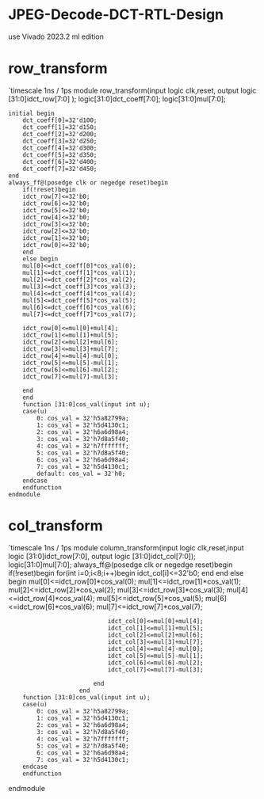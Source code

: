 # JPEG-Decode-DCT-RTL-Design
use Vivado 2023.2 ml edition 

# row_transform
`timescale 1ns / 1ps
module row_transform(input logic clk,reset, 
                    output logic [31:0]idct_row[7:0]
    );
    logic[31:0]dct_coeff[7:0];
    logic[31:0]mul[7:0];
    
    initial begin
        dct_coeff[0]=32'd100;
        dct_coeff[1]=32'd150;
        dct_coeff[2]=32'd200;
        dct_coeff[3]=32'd250;
        dct_coeff[4]=32'd300;
        dct_coeff[5]=32'd350;
        dct_coeff[6]=32'd400;
        dct_coeff[7]=32'd450;
    end
    always_ff@(posedge clk or negedge reset)begin
        if(!reset)begin
        idct_row[7]<=32'b0;
        idct_row[6]<=32'b0;
        idct_row[5]<=32'b0;
        idct_row[4]<=32'b0;
        idct_row[3]<=32'b0;
        idct_row[2]<=32'b0;
        idct_row[1]<=32'b0;
        idct_row[0]<=32'b0;
        end
        else begin
        mul[0]<=dct_coeff[0]*cos_val(0);
        mul[1]<=dct_coeff[1]*cos_val(1);
        mul[2]<=dct_coeff[2]*cos_val(2);
        mul[3]<=dct_coeff[3]*cos_val(3);
        mul[4]<=dct_coeff[4]*cos_val(4);
        mul[5]<=dct_coeff[5]*cos_val(5);
        mul[6]<=dct_coeff[6]*cos_val(6);
        mul[7]<=dct_coeff[7]*cos_val(7);
        
        idct_row[0]<=mul[0]+mul[4];
        idct_row[1]<=mul[1]+mul[5];
        idct_row[2]<=mul[2]+mul[6];
        idct_row[3]<=mul[3]+mul[7];
        idct_row[4]<=mul[4]-mul[0];
        idct_row[5]<=mul[5]-mul[1];
        idct_row[6]<=mul[6]-mul[2];
        idct_row[7]<=mul[7]-mul[3];
        
        end
        end
        function [31:0]cos_val(input int u);
        case(u)
            0: cos_val = 32'h5a82799a; 
            1: cos_val = 32'h5d4130c1;
            2: cos_val = 32'h6a6d98a4;
            3: cos_val = 32'h7d8a5f40;
            4: cos_val = 32'h7fffffff; 
            5: cos_val = 32'h7d8a5f40;
            6: cos_val = 32'h6a6d98a4;
            7: cos_val = 32'h5d4130c1;
            default: cos_val = 32'h0;
        endcase 
        endfunction 
    endmodule

# col_transform

`timescale 1ns / 1ps
module column_transform(input logic clk,reset,input logic [31:0]idct_row[7:0],
                        output logic [31:0]idct_col[7:0]);
                        logic[31:0]mul[7:0];
                        always_ff@(posedge clk or negedge reset)begin
                            if(!reset)begin
                            for(int i=0;i<8;i++)begin
                                idct_col[i]<=32'b0;
                            end
                            end
                            else begin
                                mul[0]<=idct_row[0]*cos_val(0);
                                mul[1]<=idct_row[1]*cos_val(1);
                                mul[2]<=idct_row[2]*cos_val(2);
                                mul[3]<=idct_row[3]*cos_val(3);
                                mul[4]<=idct_row[4]*cos_val(4);
                                mul[5]<=idct_row[5]*cos_val(5);
                                mul[6]<=idct_row[6]*cos_val(6);
                                mul[7]<=idct_row[7]*cos_val(7);
                                
                                idct_col[0]<=mul[0]+mul[4];
                                idct_col[1]<=mul[1]+mul[5];
                                idct_col[2]<=mul[2]+mul[6];
                                idct_col[3]<=mul[3]+mul[7];
                                idct_col[4]<=mul[4]-mul[0];
                                idct_col[5]<=mul[5]-mul[1];
                                idct_col[6]<=mul[6]-mul[2];
                                idct_col[7]<=mul[7]-mul[3];
                                
                            end
                        end
        function [31:0]cos_val(input int u);
        case(u)
            0: cos_val = 32'h5a82799a; 
            1: cos_val = 32'h5d4130c1;
            2: cos_val = 32'h6a6d98a4;
            3: cos_val = 32'h7d8a5f40;
            4: cos_val = 32'h7fffffff; 
            5: cos_val = 32'h7d8a5f40;
            6: cos_val = 32'h6a6d98a4;
            7: cos_val = 32'h5d4130c1;
        endcase 
        endfunction
endmodule


